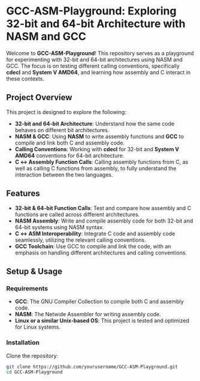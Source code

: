 # GCC-ASM-Playground: Exploring 32-bit and 64-bit Architecture with NASM and GCC

Welcome to **GCC-ASM-Playground**! This repository serves as a playground for experimenting with 32-bit and 64-bit architectures using NASM and GCC. The focus is on testing different calling conventions, specifically **cdecl** and **System V AMD64**, and learning how assembly and C interact in these contexts.

## Project Overview

This project is designed to explore the following:

- **32-bit and 64-bit Architecture**: Understand how the same code behaves on different bit architectures.
- **NASM & GCC**: Using **NASM** to write assembly functions and **GCC** to compile and link both C and assembly code.
- **Calling Conventions**: Working with **cdecl** for 32-bit and **System V AMD64** conventions for 64-bit architecture.
- **C ↔ Assembly Function Calls**: Calling assembly functions from C, as well as calling C functions from assembly, to fully understand the interaction between the two languages.

## Features

- **32-bit & 64-bit Function Calls**: Test and compare how assembly and C functions are called across different architectures.
- **NASM Assembly**: Write and compile assembly code for both 32-bit and 64-bit systems using NASM syntax.
- **C ↔ ASM Interoperability**: Integrate C code and assembly code seamlessly, utilizing the relevant calling conventions.
- **GCC Toolchain**: Use GCC to compile and link the code, with an emphasis on handling different architectures and calling conventions.

## Setup & Usage

### Requirements

- **GCC**: The GNU Compiler Collection to compile both C and assembly code.
- **NASM**: The Netwide Assembler for writing assembly code.
- **Linux or a similar Unix-based OS**: This project is tested and optimized for Linux systems.
  
### Installation

Clone the repository:

```bash
git clone https://github.com/yourusername/GCC-ASM-Playground.git
cd GCC-ASM-Playground
```